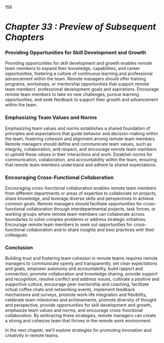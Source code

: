 156


# ***Chapter 33  : Preview of Subsequent Chapters***




### **Providing Opportunities for Skill Development and Growth**

Providing opportunities for skill development and growth enables remote team members to expand their knowledge, capabilities, and career opportunities, fostering a culture of continuous learning and professional advancement within the team. Remote managers should offer training programs, workshops, or mentorship opportunities that support remote team members' professional development goals and aspirations. Encourage remote team members to take on new challenges, pursue learning opportunities, and seek feedback to support their growth and advancement within the team.

### **Emphasizing Team Values and Norms**

Emphasizing team values and norms establishes a shared foundation of principles and expectations that guide behavior and decision-making within the team, fostering cohesion and alignment among remote team members. Remote managers should define and communicate team values, such as integrity, collaboration, and respect, and encourage remote team members to uphold these values in their interactions and work. Establish norms for communication, collaboration, and accountability within the team, ensuring that remote team members understand and adhere to shared expectations.

### **Encouraging Cross-Functional Collaboration**

Encouraging cross-functional collaboration enables remote team members from different departments or areas of expertise to collaborate on projects, share knowledge, and leverage diverse skills and perspectives to achieve common goals. Remote managers should facilitate opportunities for cross-functional collaboration through interdepartmental projects, task forces, or working groups where remote team members can collaborate across boundaries to solve complex problems or address strategic initiatives. Encourage remote team members to seek out opportunities for cross-functional collaboration and to share insights and best practices with their colleagues.

### **Conclusion**

Building trust and fostering team cohesion in remote teams requires remote managers to communicate openly and transparently, set clear expectations and goals, empower autonomy and accountability, build rapport and connection, promote collaboration and knowledge sharing, provide support and recognition, resolve conflict and address issues, cultivate a positive and supportive culture, encourage peer mentorship and coaching, facilitate virtual coffee chats and networking events, implement feedback mechanisms and surveys, promote work-life integration and flexibility, celebrate team milestones and achievements, promote diversity of thought and perspective, provide opportunities for skill development and growth, emphasize team values and norms, and encourage cross-functional collaboration. By embracing these strategies, remote managers can create a strong and cohesive team that thrives in the remote work environment.

In the next chapter, we'll explore strategies for promoting innovation and creativity in remote teams.

